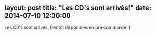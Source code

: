 layout: post
title:  "Les CD's sont arrivés!"
date:   2014-07-10 12:00:00
---
Les CD's sont arrivés, bientôt disponibles en pré-commande :)